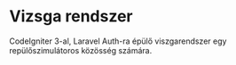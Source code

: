 # Vizsga rendszer
CodeIgniter 3-al, Laravel Auth-ra épülő viszgarendszer egy repülőszimulátoros közösség számára.
